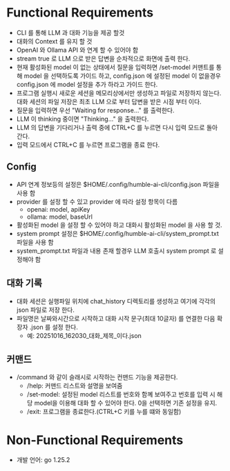 # Functional Requirements
- CLI 를 통해 LLM 과 대화 기능을 제공 할것
- 대화의 Context 를 유지 할 것
- OpenAI 와 Ollama API 와 연계 할 수 있어야 함
- stream true 로 LLM 으로 받은 답변을 순차적으로 화면에 출력 한다.
- 현재 활성화된 model 이 없는 상태에서 질문을 입력하면 /set-model 커맨트를 통해 model 을 선택하도록 가이드 하고, config.json 에 설정된 model 이 없을경우 config.json 에 model 설정을 추가 하라고 가이드 한다.
- 프로그램 실행시 새로운 세션을 메모리상에서만 생성하고 파일로 저장하지 않는다. 대화 세션의 파일 저장은 최초 LLM 으로 부터 답변을 받은 시점 부터 이다.
- 질문을 입력하면 우선 "Waiting for response..." 를 출력한다.
- LLM 이 thinking 중이면 "Thinking..." 을 출력한다.
- LLM 의 답변을 기다리거나 출력 중에 CTRL+C 를 누르면 다시 입력 모드로 돌아 간다.
- 입력 모드에서 CTRL+C 를 누르면 프로그램을 종료 한다.

## Config
- API 연계 정보등의 설정은 $HOME/.config/humble-ai-cli/config.json 파일을 사용 함
- provider 를 설정 할 수 있고 provider 에 따라 설정 항목이 다름
    - openai: model, apiKey
    - ollama: model, baseUrl
- 활성화된 model 을 설정 할 수 있어야 하고 대화시 활성화된 model 을 사용 할 것.
- system prompt 설정은 $HOME/.config/humble-ai-cli/system_prompt.txt 파일을 사용 함
- system_prompt.txt 파일과 내용 존재 할경우 LLM 호출시 system prompt 로 설정해야 함

## 대화 기록
- 대화 세션은 실행파일 위치에 chat_history 디렉토리를 생성하고 여기에 각각의 json 파일로 저장 한다.
- 파일명은 날짜와시간으로 시작하고 대화 시작 문구(최대 10글자) 를 연결한 다음 확장자 .json 를 설정 한다.
    - 예: 20251016_162030_대화_제목_이다.json

## 커맨드
- /command 와 같이 슬래시로 시작하는 컨맨드 기능을 제공한다.
    - /help: 커맨드 리스트와 설명을 보여줌
    - /set-model: 설정된 model 리스트를 번호와 함꼐 보여주고 번호를 입력 시 해당 model을 이용해 대화 할 수 있어야 한다. 0을 선택하면 기존 설정을 유지.
    - /exit: 프로그램을 종료한다.(CTRL+C 키를 누를 떄와 동일함)

# Non-Functional Requirements
- 개발 언어: go 1.25.2

